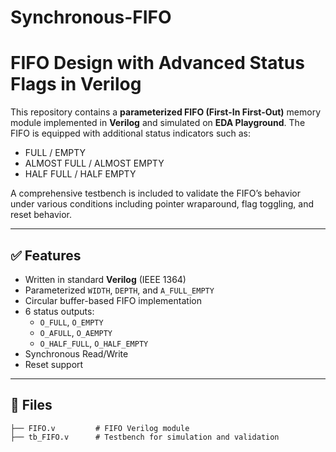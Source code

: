 # Synchronous-FIFO

# FIFO Design with Advanced Status Flags in Verilog

This repository contains a **parameterized FIFO (First-In First-Out)** memory module implemented in **Verilog** and simulated on **EDA Playground**. The FIFO is equipped with additional status indicators such as:

- FULL / EMPTY
- ALMOST FULL / ALMOST EMPTY
- HALF FULL / HALF EMPTY

A comprehensive testbench is included to validate the FIFO’s behavior under various conditions including pointer wraparound, flag toggling, and reset behavior.

---

## ✅ Features

- Written in standard **Verilog** (IEEE 1364)
- Parameterized `WIDTH`, `DEPTH`, and `A_FULL_EMPTY`
- Circular buffer-based FIFO implementation
- 6 status outputs:
  - `O_FULL`, `O_EMPTY`
  - `O_AFULL`, `O_AEMPTY`
  - `O_HALF_FULL`, `O_HALF_EMPTY`
- Synchronous Read/Write
- Reset support

---

## 📁 Files

```text
├── FIFO.v         # FIFO Verilog module
├── tb_FIFO.v      # Testbench for simulation and validation
